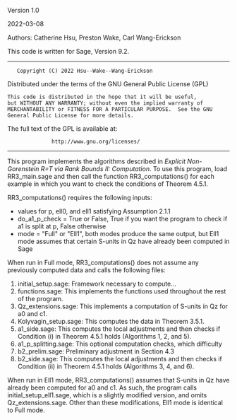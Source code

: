 Version 1.0

2022-03-08

Authors: Catherine Hsu, Preston Wake, Carl Wang-Erickson

This code is written for Sage, Version 9.2.

*****************************************************************************
       Copyright (C) 2022 Hsu--Wake--Wang-Erickson 

  Distributed under the terms of the GNU General Public License (GPL)

    This code is distributed in the hope that it will be useful,
    but WITHOUT ANY WARRANTY; without even the implied warranty of
    MERCHANTABILITY or FITNESS FOR A PARTICULAR PURPOSE.  See the GNU
    General Public License for more details.

  The full text of the GPL is available at:

                  http://www.gnu.org/licenses/
*****************************************************************************

This program implements the algorithms described in _Explicit Non-Gorenstein R=T via Rank Bounds II: Computation_. To use this program, load RR3_main.sage and then call the function RR3_computations() for each example in which you want to check the conditions of Theorem 4.5.1.

RR3_computations() requires the following inputs:
- values for p, ell0, and ell1 satisfying Assumption 2.1.1
- do_a1_p_check = True or False, True if you want the program to check if a1 is split at p, False otherwise
- mode = "Full" or "Ell1", both modes produce the same output, but Ell1 mode assumes that certain S-units in Qz have already been computed in Sage

When run in Full mode, RR3_computations() does not assume any previously computed data and calls the following files:

1. initial_setup.sage: Framework necessary to compute...
2. functions.sage: This implements the functions used throughout the rest of the program.
3. Qz_extensions.sage: This implements a computation of S-units in Qz for a0 and c1.
4. Kolyvagin_setup.sage: This computes the data in Theorem 3.5.1.
5. a1_side.sage: This computes the local adjustments and then checks if Condition (i) in Theorem 4.5.1 holds (Algorithms 1, 2, and 5). 
6. a1_p_splitting.sage: This optional computation checks, which difficulty
7. b2_prelim.sage: Preliminary adjustment in Section 4.3
8. b2_side.sage: This computes the local adjustments and then checks if Condition (ii) in Theorem 4.5.1 holds (Algorithms 3, 4, and 6).

When run in Ell1 mode, RR3_computations() assumes that S-units in Qz have already been computed for a0 and c1. As such, the program calls initial_setup_ell1.sage, which is a slightly modified version, and omits Qz_extensions.sage. Other than these modifications, Ell1 mode is identical to Full mode.

